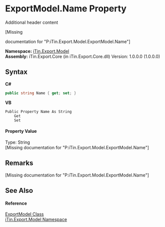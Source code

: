 # ExportModel.Name Property 
Additional header content 

\[Missing <summary> documentation for "P:iTin.Export.Model.ExportModel.Name"\]

**Namespace:**&nbsp;<a href="ef57ffcc-e95e-b212-5a46-9aa6f5a3511f">iTin.Export.Model</a><br />**Assembly:**&nbsp;iTin.Export.Core (in iTin.Export.Core.dll) Version: 1.0.0.0 (1.0.0.0)

## Syntax

**C#**<br />
``` C#
public string Name { get; set; }
```

**VB**<br />
``` VB
Public Property Name As String
	Get
	Set
```


#### Property Value
Type: String<br />\[Missing <value> documentation for "P:iTin.Export.Model.ExportModel.Name"\]

## Remarks
\[Missing <remarks> documentation for "P:iTin.Export.Model.ExportModel.Name"\]

## See Also


#### Reference
<a href="ff3f8d5d-9bb7-2235-58c5-0d8358e85c80">ExportModel Class</a><br /><a href="ef57ffcc-e95e-b212-5a46-9aa6f5a3511f">iTin.Export.Model Namespace</a><br />